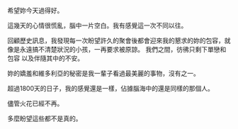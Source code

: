 希望妳今天過得好。

這幾天的心情很慌亂，腦中一片空白。我有感覺這一次不同以往。

回顧歷史訊息，我發現每一次盼望許久的聚會後都會迎來我的懇求的妳的包容，就像是永遠搞不清楚狀況的小孩，一再要求被原諒。
我們之間，彷彿只剩下單戀和包容 以及伴隨其中的不安。

妳的嬌羞和維多利亞的秘密是我一輩子看過最美麗的事物，沒有之一。

超過1800天的日子，我的感覺還是一樣，佔據腦海中的還是同樣的那個人。 

儘管火花已經不再。

多麼盼望這些都不是真的。
